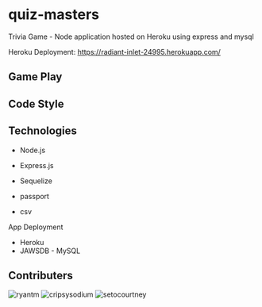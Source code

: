 # quiz-masters

Trivia Game - Node application hosted on Heroku using express and mysql

Heroku Deployment: https://radiant-inlet-24995.herokuapp.com/

## Game Play


## Code Style


## Technologies

* Node.js
* Express.js
* Sequelize

* passport
* csv

App Deployment

* Heroku
* JAWSDB - MySQL


## Contributers

![ryantm](https://github.com/ryntm)
![cripsysodium](https://github.com/crispysodium)
![setocourtney](https://github.com/setocourtney)







